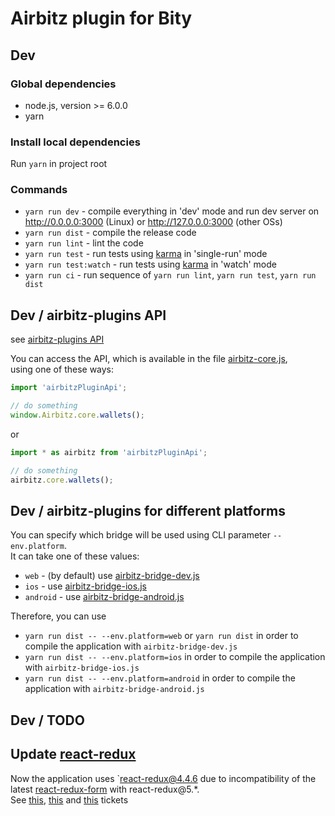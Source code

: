 # Airbitz plugin for Bity

## Dev

### Global dependencies

+ node.js, version >= 6.0.0
+ yarn

### Install local dependencies

Run `yarn` in project root

### Commands

+ `yarn run dev` - compile everything in 'dev' mode and run dev server on 
http://0.0.0.0:3000 (Linux) or http://127.0.0.0:3000 (other OSs)
+ `yarn run dist` - compile the release code
+ `yarn run lint` - lint the code
+ `yarn run test` - run tests using [karma](https://karma-runner.github.io/) in 'single-run' mode
+ `yarn run test:watch` - run tests using [karma](https://karma-runner.github.io/) in 'watch' mode
+ `yarn run ci` - run sequence of `yarn run lint`, `yarn run test`, `yarn run dist`

## Dev / airbitz-plugins API

see [airbitz-plugins API](https://github.com/Airbitz/airbitz-plugins/tree/master/lib/js)

You can access the API, which is available in the file 
[airbitz-core.js](https://github.com/Airbitz/airbitz-plugins/blob/master/lib/js/airbitz-core.js),  
using one of these ways:

```js
import 'airbitzPluginApi';

// do something
window.Airbitz.core.wallets();
```

or

```js
import * as airbitz from 'airbitzPluginApi';

// do something
airbitz.core.wallets();
```

## Dev / airbitz-plugins for different platforms

You can specify which bridge will be used using CLI parameter `--env.platform`.  
It can take one of these values:

+ `web` - (by default) use [airbitz-bridge-dev.js](https://github.com/Airbitz/airbitz-plugins/blob/master/lib/js/airbitz-bridge-dev.js)
+ `ios` - use [airbitz-bridge-ios.js](https://github.com/Airbitz/airbitz-plugins/blob/master/lib/js/airbitz-bridge-ios.js)
+ `android` - use [airbitz-bridge-android.js](https://github.com/Airbitz/airbitz-plugins/blob/master/lib/js/airbitz-bridge-android.js)

Therefore, you can use

+ `yarn run dist -- --env.platform=web` or `yarn run dist` in order to compile the application with `airbitz-bridge-dev.js`
+ `yarn run dist -- --env.platform=ios` in order to compile the application with `airbitz-bridge-ios.js`
+ `yarn run dist -- --env.platform=android` in order to compile the application with `airbitz-bridge-android.js`

## Dev / TODO

## Update [react-redux](https://github.com/reactjs/react-redux)

Now the application uses `react-redux@4.4.6 due to incompatibility of 
the latest [react-redux-form](https://github.com/davidkpiano/react-redux-form/) with react-redux@5.*.  
See [this](https://github.com/davidkpiano/react-redux-form/issues/623), 
[this](https://github.com/davidkpiano/react-redux-form/issues/592) and 
[this](https://github.com/reactjs/react-redux/pull/589) tickets
